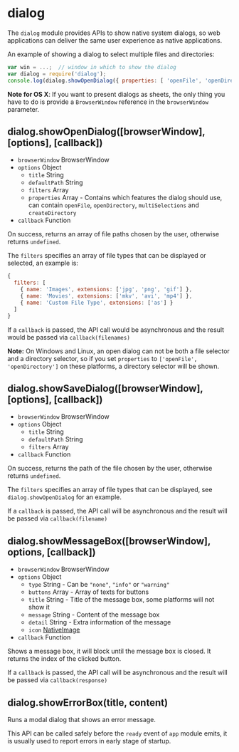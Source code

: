 # dialog

The `dialog` module provides APIs to show native system dialogs, so web
applications can deliver the same user experience as native applications.

An example of showing a dialog to select multiple files and directories:

```javascript
var win = ...;  // window in which to show the dialog
var dialog = require('dialog');
console.log(dialog.showOpenDialog({ properties: [ 'openFile', 'openDirectory', 'multiSelections' ]}));
```

**Note for OS X**: If you want to present dialogs as sheets, the only thing you have to do is provide a `BrowserWindow` reference in the `browserWindow` parameter.

## dialog.showOpenDialog([browserWindow], [options], [callback])

* `browserWindow` BrowserWindow
* `options` Object
  * `title` String
  * `defaultPath` String
  * `filters` Array
  * `properties` Array - Contains which features the dialog should use, can
    contain `openFile`, `openDirectory`, `multiSelections` and
    `createDirectory`
* `callback` Function

On success, returns an array of file paths chosen by the user, otherwise
returns `undefined`.

The `filters` specifies an array of file types that can be displayed or
selected, an example is:

```javascript
{
  filters: [
    { name: 'Images', extensions: ['jpg', 'png', 'gif'] },
    { name: 'Movies', extensions: ['mkv', 'avi', 'mp4'] },
    { name: 'Custom File Type', extensions: ['as'] }
  ]
}
```

If a `callback` is passed, the API call would be asynchronous and the result
would be passed via `callback(filenames)`

**Note:** On Windows and Linux, an open dialog can not be both a file selector
and a directory selector, so if you set `properties` to
`['openFile', 'openDirectory']` on these platforms, a directory selector will be shown.

## dialog.showSaveDialog([browserWindow], [options], [callback])

* `browserWindow` BrowserWindow
* `options` Object
  * `title` String
  * `defaultPath` String
  * `filters` Array
* `callback` Function

On success, returns the path of the file chosen by the user, otherwise returns
`undefined`.

The `filters` specifies an array of file types that can be displayed, see
`dialog.showOpenDialog` for an example.

If a `callback` is passed, the API call will be asynchronous and the result
will be passed via `callback(filename)`

## dialog.showMessageBox([browserWindow], options, [callback])

* `browserWindow` BrowserWindow
* `options` Object
  * `type` String - Can be `"none"`, `"info"` or `"warning"`
  * `buttons` Array - Array of texts for buttons
  * `title` String - Title of the message box, some platforms will not show it
  * `message` String - Content of the message box
  * `detail` String - Extra information of the message
  * `icon` [NativeImage](native-image.md)
* `callback` Function

Shows a message box, it will block until the message box is closed. It returns
the index of the clicked button.

If a `callback` is passed, the API call will be asynchronous and the result
will be passed via `callback(response)`

## dialog.showErrorBox(title, content)

Runs a modal dialog that shows an error message.

This API can be called safely before the `ready` event of `app` module emits, it
is usually used to report errors in early stage of startup.
